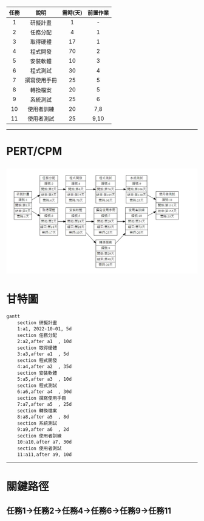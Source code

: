 | 任務  | 說明  | 需時(天) | 前置作業 |
| :------------: |:---------------:| :-----:| :-----: |
| 1 | 研擬計畫 | 1 | - |      
| 2 | 任務分配 | 4 | 1 |      
| 3 | 取得硬體 | 17 | 1 |      
| 4 | 程式開發 | 70 | 2 |     
| 5 | 安裝軟體 | 10 | 3 |   
| 6 | 程式測試 | 30 | 4 |    
| 7 | 撰寫使用手冊 | 25 | 5 |    
| 8 | 轉換檔案 | 20 | 5 |     
| 9 | 系統測試 | 25 | 6 |
| 10 | 使用者訓練 | 20 | 7,8 |
| 11 | 使用者測試 | 25 | 9,10 |
---
# PERT/CPM 
![PERT](PERT.jpg "PERT")
---
# 甘特圖
```mermaid
gantt
    section 研擬計畫
    1:a1, 2022-10-01, 5d
    section 任務分配
    2:a2,after a1  , 10d
    section 取得硬體
    3:a3,after a1  , 5d
    section 程式開發
    4:a4,after a2  , 35d 
    section 安裝軟體
    5:a5,after a3  , 10d
    section 程式測試
    6:a6,after a4  , 30d
    section 撰寫使用手冊
    7:a7,after a5  , 25d
    section 轉換檔案
    8:a8,after a5  , 8d
    section 系統測試
    9:a9,after a6  , 2d
    section 使用者訓練
    10:a10,after a7, 30d
    section 使用者測試
    11:a11,after a9, 10d
```
---
# 關鍵路徑
任務1->任務2->任務4->任務6->任務9->任務11
---
